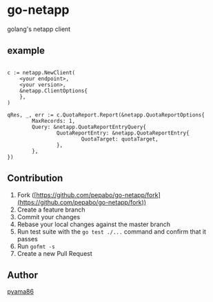 # go-netapp
golang's netapp client

## example

```golang

c := netapp.NewClient(
    <your endpoint>,
    <your version>,
    &netapp.ClientOptions{
    },
)

qRes, _, err := c.QuotaReport.Report(&netapp.QuotaReportOptions{
        MaxRecords: 1,
        Query: &netapp.QuotaReportEntryQuery{
                QuotaReportEntry: &netapp.QuotaReportEntry{
                        QuotaTarget: quotaTarget,
                },
        },
})
```

## Contribution

1. Fork ([https://github.com/pepabo/go-netapp/fork](https://github.com/pepabo/go-netapp/fork))
1. Create a feature branch
1. Commit your changes
1. Rebase your local changes against the master branch
1. Run test suite with the `go test ./...` command and confirm that it passes
1. Run `gofmt -s`
1. Create a new Pull Request

## Author

[pyama86](https://github.com/pyama86)
